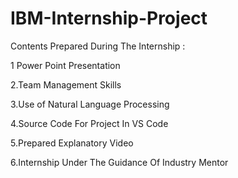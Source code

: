 # IBM-Internship-Project
Contents Prepared During The Internship :

1 Power Point Presentation

2.Team Management Skills
   
3.Use of Natural Language Processing
     
4.Source Code For Project In VS Code
 
5.Prepared Explanatory Video
                     
6.Internship Under The Guidance Of Industry Mentor
                                         
                                         
                                        

                        
